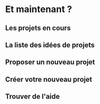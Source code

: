 # Et maintenant ?

## Les projets en cours

## La liste des idées de projets

## Proposer un nouveau projet

## Créer votre nouveau projet

## Trouver de l'aide
